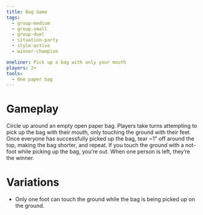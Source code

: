 ```yaml
---
title: Bag Game
tags:
  - group-medium
  - group-small
  - group-duel
  - situation-party
  - style-active
  - winner-champion

oneliner: Pick up a bag with only your mouth
players: 2+
tools:
  - One paper bag
---
```

# Gameplay
Circle up around an empty open paper bag. Players take turns attempting to pick up the bag with their mouth, only touching the ground with their feet. Once everyone has successfully picked up the bag, tear ~1" off around the top, making the bag shorter, and repeat. If you touch the ground with a not-foot while picking up the bag, you’re out. When one person is left, they’re the winner.

# Variations
* Only one foot can touch the ground while the bag is being picked up on the ground.
